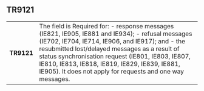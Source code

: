 ## TR9121
<table>
 <tr>
  <th>
   TR9121
  </th>
  <td>
   The field is Required for:    - response messages (IE821, IE905, IE881 and IE934);    - refusal messages (IE702, IE704, IE714, IE906, and IE917); and   - the resubmitted lost/delayed messages as a result of status synchronisation request (IE801, IE803, IE807, IE810, IE813, IE818, IE819, IE829, IE839, IE881, IE905). It does not apply for requests and one way messages.
  </td>
 </tr>
</table>
